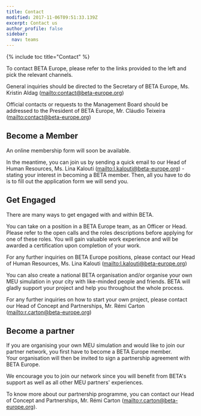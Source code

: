 ```yaml
---
title: Contact
modified: 2017-11-06T09:51:33.139Z
excerpt: Contact us
author_profile: false
sidebar:
  nav: teams
---
```

{% include toc title="Contact" %}

To contact BETA Europe, please refer to the links provided to the left and pick the relevant channels. 

General inquiries should be directed to the Secretary of BETA Europe, Ms. Kristin Aldag (<mailto:contact@beta-europe.org>)

Official contacts or requests to the Management Board should be addressed to the President of BETA Europe, Mr. Cláudio Teixeira (<mailto:contact@beta-europe.org>)



## Become a Member

An online membership form will soon be available. 

In the meantime, you can join us by sending a quick email to our Head of Human Resources, Ms. Lina Kalouti (<mailto:l.kalouti@beta-europe.org>) - stating your interest in becoming a BETA member. Then, all you have to do is to fill out the application form we will send you. 

## Get Engaged

There are many ways to get engaged with and within BETA. 

You can take on a position in a BETA Europe team, as an Officer or Head. 
Please refer to the open calls and the roles descriptions before applying for one of these roles. 
You will gain valuable work experience and will be awarded a certification upon completion of your work. 

For any further inquiries on BETA Europe positions, please contact our Head of Human Resources, Ms. Lina Kalouti (<mailto:l.kalouti@beta-europe.org>)

You can also create a national BETA organisation and/or organise your own MEU simulation in your city with like-minded people and friends. 
BETA will gladly support your project and help you throughout the whole process.

For any further inquiries on how to start your own project, please contact our Head of Concept and Partnerships, Mr. Rémi Carton (<mailto:r.carton@beta-europe.org>)

## Become a partner

If you are organising your own MEU simulation and would like to join our partner network, you first have to become a BETA Europe member. 
\
Your organisation will then be invited to sign a partnership agreement with BETA Europe.

We encourage you to join our network since you will benefit from BETA's support as well as all other MEU partners' experiences. 

To know more about our partnership programme, you can contact our Head of Concept and Partnerships, Mr. Rémi Carton (<mailto:r.carton@beta-europe.org>).
